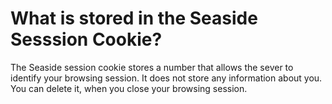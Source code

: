 # What is stored in the Seaside Sesssion Cookie?

The Seaside session cookie stores a number that allows the sever to identify your browsing session. It does not store any information about you. You can delete it, when you close your browsing session.